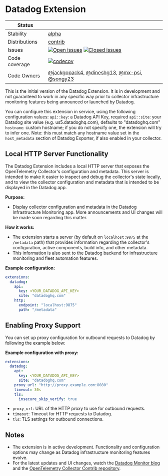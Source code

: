 # Datadog Extension
<!-- status autogenerated section -->
| Status        |           |
| ------------- |-----------|
| Stability     | [alpha]  |
| Distributions | [contrib] |
| Issues        | [![Open issues](https://img.shields.io/github/issues-search/open-telemetry/opentelemetry-collector-contrib?query=is%3Aissue%20is%3Aopen%20label%3Aextension%2Fdatadog%20&label=open&color=orange&logo=opentelemetry)](https://github.com/open-telemetry/opentelemetry-collector-contrib/issues?q=is%3Aopen+is%3Aissue+label%3Aextension%2Fdatadog) [![Closed issues](https://img.shields.io/github/issues-search/open-telemetry/opentelemetry-collector-contrib?query=is%3Aissue%20is%3Aclosed%20label%3Aextension%2Fdatadog%20&label=closed&color=blue&logo=opentelemetry)](https://github.com/open-telemetry/opentelemetry-collector-contrib/issues?q=is%3Aclosed+is%3Aissue+label%3Aextension%2Fdatadog) |
| Code coverage | [![codecov](https://codecov.io/github/open-telemetry/opentelemetry-collector-contrib/graph/main/badge.svg?component=extension_datadog)](https://app.codecov.io/gh/open-telemetry/opentelemetry-collector-contrib/tree/main/?components%5B0%5D=extension_datadog&displayType=list) |
| [Code Owners](https://github.com/open-telemetry/opentelemetry-collector-contrib/blob/main/CONTRIBUTING.md#becoming-a-code-owner)    | [@jackgopack4](https://www.github.com/jackgopack4), [@dineshg13](https://www.github.com/dineshg13), [@mx-psi](https://www.github.com/mx-psi), [@songy23](https://www.github.com/songy23) |

[alpha]: https://github.com/open-telemetry/opentelemetry-collector/blob/main/docs/component-stability.md#alpha
[contrib]: https://github.com/open-telemetry/opentelemetry-collector-releases/tree/main/distributions/otelcol-contrib
<!-- end autogenerated section -->

This is the initial version of the Datadog Extension. It is in development and not guaranteed to work in any specific way prior to collector infrastructure monitoring features being announced or launched by Datadog.

You can configure this extension in service, using the following configuration values:
`api::key`: a Datadog API Key, required
`api::site`: your Datadog site value (e.g. us5.datadoghq.com), defaults to "datadoghq.com"
`hostname`: custom hostname; if you do not specify one, the extension will try to infer one. Note: this must match any hostname value set in the `host_metadata` section of Datadog Exporter, if also enabled in your collector.

## Local HTTP Server Functionality

The Datadog Extension includes a local HTTP server that exposes the OpenTelemetry Collector's configuration and metadata. This server is intended to make it easier to inspect and debug the collector's state locally, and to view the collector configuration and metadata that is intended to be displayed in the Datadog app.

**Purpose:**
- Display collector configuration and metadata in the Datadog Infrastructure Monitoring app. More announcements and UI changes will be made soon regarding this matter.

**How it works:**
- The extension starts a server (by default on `localhost:9875` at the `/metadata` path) that provides information regarding the collector's configuration, active components, build info, and other metadata.
- This information is also sent to the Datadog backend for infrastructure monitoring and fleet automation features.

**Example configuration:**
```yaml
extensions:
  datadog:
    api:
      key: <YOUR_DATADOG_API_KEY>
      site: "datadoghq.com"
    http:
      endpoint: "localhost:9875"
      path: "/metadata"
```

## Enabling Proxy Support

You can set up proxy configuration for outbound requests to Datadog by following the example below:

**Example configuration with proxy:**
```yaml
extensions:
  datadog:
    api:
      key: <YOUR_DATADOG_API_KEY>
      site: "datadoghq.com"
    proxy_url: "http://proxy.example.com:8080"
    timeout: 30s
    tls:
      insecure_skip_verify: true
```
- `proxy_url`: URL of the HTTP proxy to use for outbound requests.
- `timeout`: Timeout for HTTP requests to Datadog.
- `tls`: TLS settings for outbound connections.

## Notes
- The extension is in active development. Functionality and configuration options may change as Datadog infrastructure monitoring features evolve.
- For the latest updates and UI changes, watch the [Datadog Monitor blog](https://www.datadoghq.com/blog/) and the [OpenTelemetry Collector Contrib repository](https://github.com/open-telemetry/opentelemetry-collector-contrib).
